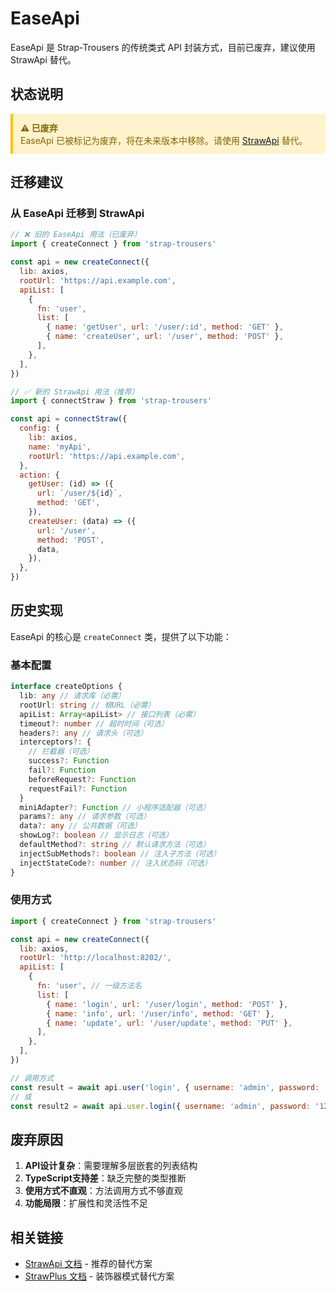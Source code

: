# EaseApi

EaseApi 是 Strap-Trousers 的传统类式 API 封装方式，目前已废弃，建议使用 StrawApi 替代。

## 状态说明

<div style="padding: 12px; background-color: #fff3cd; border-left: 4px solid #ffc107; color: #856404;">
  <strong>⚠️ 已废弃</strong><br>
  EaseApi 已被标记为废弃，将在未来版本中移除。请使用 <a href="./straw-api">StrawApi</a> 替代。
</div>

## 迁移建议

### 从 EaseApi 迁移到 StrawApi

```javascript
// ❌ 旧的 EaseApi 用法（已废弃）
import { createConnect } from 'strap-trousers'

const api = new createConnect({
  lib: axios,
  rootUrl: 'https://api.example.com',
  apiList: [
    {
      fn: 'user',
      list: [
        { name: 'getUser', url: '/user/:id', method: 'GET' },
        { name: 'createUser', url: '/user', method: 'POST' },
      ],
    },
  ],
})

// ✅ 新的 StrawApi 用法（推荐）
import { connectStraw } from 'strap-trousers'

const api = connectStraw({
  config: {
    lib: axios,
    name: 'myApi',
    rootUrl: 'https://api.example.com',
  },
  action: {
    getUser: (id) => ({
      url: `/user/${id}`,
      method: 'GET',
    }),
    createUser: (data) => ({
      url: '/user',
      method: 'POST',
      data,
    }),
  },
})
```

## 历史实现

EaseApi 的核心是 `createConnect` 类，提供了以下功能：

### 基本配置

```typescript
interface createOptions {
  lib: any // 请求库（必需）
  rootUrl: string // 根URL（必需）
  apiList: Array<apiList> // 接口列表（必需）
  timeout?: number // 超时时间（可选）
  headers?: any // 请求头（可选）
  interceptors?: {
    // 拦截器（可选）
    success?: Function
    fail?: Function
    beforeRequest?: Function
    requestFail?: Function
  }
  miniAdapter?: Function // 小程序适配器（可选）
  params?: any // 请求参数（可选）
  data?: any // 公共数据（可选）
  showLog?: boolean // 显示日志（可选）
  defaultMethod?: string // 默认请求方法（可选）
  injectSubMethods?: boolean // 注入子方法（可选）
  injectStateCode?: number // 注入状态码（可选）
}
```

### 使用方式

```javascript
import { createConnect } from 'strap-trousers'

const api = new createConnect({
  lib: axios,
  rootUrl: 'http://localhost:8202/',
  apiList: [
    {
      fn: 'user', // 一级方法名
      list: [
        { name: 'login', url: '/user/login', method: 'POST' },
        { name: 'info', url: '/user/info', method: 'GET' },
        { name: 'update', url: '/user/update', method: 'PUT' },
      ],
    },
  ],
})

// 调用方式
const result = await api.user('login', { username: 'admin', password: '123' })
// 或
const result2 = await api.user.login({ username: 'admin', password: '123' })
```

## 废弃原因

1. **API设计复杂**：需要理解多层嵌套的列表结构
2. **TypeScript支持差**：缺乏完整的类型推断
3. **使用方式不直观**：方法调用方式不够直观
4. **功能局限**：扩展性和灵活性不足

## 相关链接

- [StrawApi 文档](./straw-api.md) - 推荐的替代方案
- [StrawPlus 文档](./straw-plus.md) - 装饰器模式替代方案
